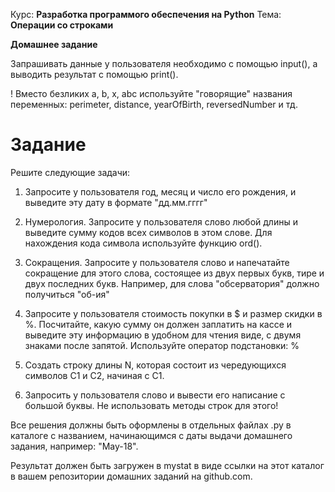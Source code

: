 Курс: **Разработка программого обеспечения на Python**
Тема: **Операции со строками**

**Домашнее задание**

Запрашивать данные у пользователя необходимо с помощью input(), а выводить результат с помощью print().

! Вместо безликих a, b, x, abc  используйте "говорящие" названия переменных: perimeter, distance, yearOfBirth, reversedNumber и тд.

Задание
=======
Решите следующие задачи:

1. Запросите у пользователя год, месяц и число его рождения, и выведите эту дату в формате "дд.мм.гггг"

2. Нумерология. Запросите у пользователя слово любой длины и выведите сумму кодов всех символов в этом слове. Для нахождения кода символа используйте функцию ord().

3. Сокращения. Запросите у пользователя слово и напечатайте сокращение для этого слова, состоящее из двух первых букв, тире и двух последних букв. Например, для слова "обсерватория" должно получиться "об-ия"

4. Запросите у пользователя стоимость покупки в $ и размер скидки в %. Посчитайте, какую сумму он должен заплатить на кассе и выведите эту информацию в удобном для чтения виде, с двумя знаками после запятой. Используйте оператор подстановки: %

5. Создать строку длины N, которая состоит из чередующихся символов C1 и C2, начиная с C1.

6. Запросить у пользователя слово и вывести его написание с большой буквы. Не использовать методы строк для этого!



Все решения должны быть оформлены в отдельных файлах .py в каталоге с названием, начинающимся с даты выдачи домашнего задания, например: "May-18".

Результат должен быть загружен в mystat в виде ссылки на этот каталог в вашем репозитории домашних заданий на github.com.
